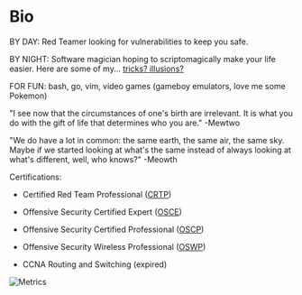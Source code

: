 # Bio

BY DAY: Red Teamer looking for vulnerabilities to keep you safe.

BY NIGHT: Software magician hoping to scriptomagically make your life
easier. Here are some of my... [tricks?
illusions?](https://mj.whitta.dev)

FOR FUN: bash, go, vim, video games (gameboy emulators, love me some
Pokemon)

"I see now that the circumstances of one's birth are irrelevant. It is
what you do with the gift of life that determines who you are."
-Mewtwo

"We do have a lot in common: the same earth, the same air, the same
sky. Maybe if we started looking at what's the same instead of always
looking at what's different, well, who knows?" -Meowth

Certifications:

- Certified Red Team Professional ([CRTP])

- Offensive Security Certified Expert ([OSCE])

- Offensive Security Certified Professional ([OSCP])

- Offensive Security Wireless Professional ([OSWP])

- CCNA Routing and Switching (expired)

![Metrics](https://metrics.lecoq.io/mjwhitta?template=classic&isocalendar=1&base=header%2C%20activity%2C%20community%2C%20repositories%2C%20metadata&base.indepth=false&base.hireable=false&base.skip=false&isocalendar=false&isocalendar.duration=half-year&config.timezone=America%2FNew_York)

[CRTP]: https://www.credential.net/8d5c7efa-5a47-42aa-9917-f35e00f78750
[OSCE]: https://www.offensive-security.com/ctp-osce
[OSCP]: https://www.offensive-security.com/courses/pen-200
[OSWP]: https://www.offensive-security.com/courses/pen-210
